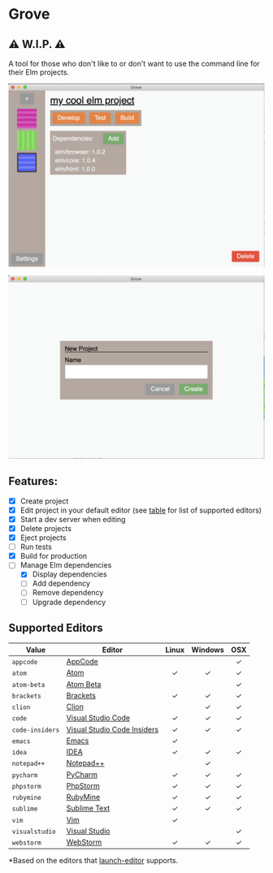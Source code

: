 # Grove

## ⚠️ W.I.P. ⚠️

A tool for those who don't like to or don't want to use the command line for their Elm projects.

![project list](project_list.png)

![project create](project_create.png)

## Features:
- [x] Create project
- [x] Edit project in your default editor (see [table](/#Supported_Editors) for list of supported editors)
- [x] Start a dev server when editing
- [x] Delete projects
- [x] Eject projects
- [ ] Run tests
- [x] Build for production
- [ ] Manage Elm dependencies
  - [x] Display dependencies
  - [ ] Add dependency
  - [ ] Remove dependency
  - [ ] Upgrade dependency

## Supported Editors

| Value           | Editor                                                                 | Linux | Windows |  OSX  |
| --------------- | ---------------------------------------------------------------------- | :---: | :-----: | :---: |
| `appcode`       | [AppCode](https://www.jetbrains.com/objc/)                             |       |         |   ✓   |
| `atom`          | [Atom](https://atom.io/)                                               |   ✓   |    ✓    |   ✓   |
| `atom-beta`     | [Atom Beta](https://atom.io/beta)                                      |       |         |   ✓   |
| `brackets`      | [Brackets](http://brackets.io/)                                        |   ✓   |    ✓    |   ✓   |
| `clion`         | [Clion](https://www.jetbrains.com/clion/)                              |       |    ✓    |   ✓   |
| `code`          | [Visual Studio Code](https://code.visualstudio.com/)                   |   ✓   |    ✓    |   ✓   |
| `code-insiders` | [Visual Studio Code Insiders](https://code.visualstudio.com/insiders/) |   ✓   |    ✓    |   ✓   |
| `emacs`         | [Emacs](https://www.gnu.org/software/emacs/)                           |   ✓   |         |       |
| `idea`          | [IDEA](https://www.jetbrains.com/idea/)                                |   ✓   |    ✓    |   ✓   |
| `notepad++`     | [Notepad++](https://notepad-plus-plus.org/download/v7.5.4.html)        |       |    ✓    |       |
| `pycharm`       | [PyCharm](https://www.jetbrains.com/pycharm/)                          |   ✓   |    ✓    |   ✓   |
| `phpstorm`      | [PhpStorm](https://www.jetbrains.com/phpstorm/)                        |   ✓   |    ✓    |   ✓   |
| `rubymine`      | [RubyMine](https://www.jetbrains.com/ruby/)                            |   ✓   |    ✓    |   ✓   |
| `sublime`       | [Sublime Text](https://www.sublimetext.com/)                           |   ✓   |    ✓    |   ✓   |
| `vim`           | [Vim](http://www.vim.org/)                                             |   ✓   |         |       |
| `visualstudio`  | [Visual Studio](https://www.visualstudio.com/vs/)                      |       |         |   ✓   |
| `webstorm`      | [WebStorm](https://www.jetbrains.com/webstorm/)                        |   ✓   |    ✓    |   ✓   |

*Based on the editors that [launch-editor](https://github.com/yyx990803/launch-editor) supports.